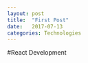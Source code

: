 ```yaml
---
layout: post
title:  "First Post"
date:   2017-07-13
categories: Technologies
---
```


#React Development
